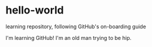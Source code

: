 # hello-world
learning repository, following GitHub's on-boarding guide


I'm learning GitHub!  I'm an old man trying to be hip.
